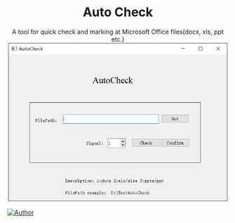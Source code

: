 # <div align='center' >Auto Check</div>

<div align='center'>A tool for quick check and marking at Microsoft Office files(docx, xls, ppt etc.)</div>


<div align=center><img width="500" src="/pictures/gui_overview.png"/></div>

[![Author](https://img.shields.io/badge/Author-TLJ-purple.svg "Author")](https://github.com/tlj-ryuu "Author")
